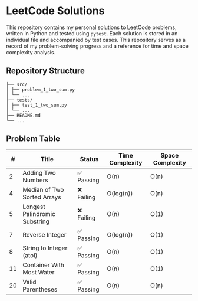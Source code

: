# LeetCode Solutions

This repository contains my personal solutions to LeetCode problems, written in Python and tested using `pytest`. Each solution is stored in an individual file and accompanied by test cases. This repository serves as a record of my problem-solving progress and a reference for time and space complexity analysis.

## Repository Structure

```
├── src/
│ ├── problem_1_two_sum.py
│ └── ...
├── tests/
│ ├── test_1_two_sum.py
│ └── ...
├── README.md
└── ...
```

## Problem Table

| # | Title | Status | Time Complexity | Space Complexity |
|---|-------|--------|-----------------|------------------|
| 2 | Adding Two Numbers | ✅ Passing | O(n) | O(n) |
| 4 | Median of Two Sorted Arrays | ❌ Failing | O(log(n)) | O(n) |
| 5 | Longest Palindromic Substring | ❌ Failing | O(n) | O(1) |
| 7 | Reverse Integer | ✅ Passing | O(log(n)) | O(1) |
| 8 | String to Integer (atoi) | ✅ Passing | O(n) | O(1) |
| 11 | Container With Most Water | ✅ Passing | O(n) | O(1) |
| 20 | Valid Parentheses | ✅ Passing | O(n) | O(n) |
